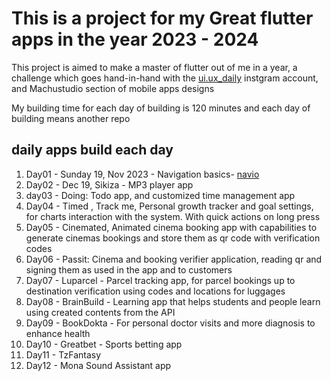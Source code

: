 # This is a project for my Great flutter apps in the year 2023 - 2024

This project is aimed to make a master of flutter out of me in a year, a challenge which goes hand-in-hand with the [ui.ux_daily](https://instagram.com/ui.ux_daily) instgram account, and Machustudio section of mobile apps designs

My building time for each day of building is 120 minutes and each day of building means another repo

## daily apps build each day

1. Day01 - Sunday 19, Nov 2023 - Navigation basics- [navio](https://github.com/machuchesteven/fluts/navio)
2. Day02 - Dec 19, Sikiza - MP3 player app
3. day03 - Doing: Todo app, and customized time management app
4. Day04 - Timed , Track me, Personal growth tracker and goal settings, for charts interaction with the system. With quick actions on long press
5. Day05 - Cinemated, Animated cinema booking app with capabilities to generate cinemas bookings and store them as qr code with verification codes
6. Day06 - Passit: Cinema and booking verifier application, reading qr and signing them as used in the app and to customers
7. Day07 - Luparcel - Parcel tracking app, for parcel bookings up to destination verification using codes and locations for luggages
8. Day08 - BrainBuild - Learning app that helps students and people learn using created contents from the API
9. Day09 - BookDokta - For personal doctor visits and more diagnosis to enhance health
10. Day10 - Greatbet - Sports betting app
11. Day11 - TzFantasy
12. Day12 - Mona Sound Assistant app
